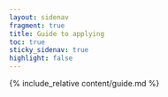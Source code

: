 ```yaml
---
layout: sidenav
fragment: true
title: Guide to applying
toc: true
sticky_sidenav: true
highlight: false
---
```


{% include_relative content/guide.md %}
